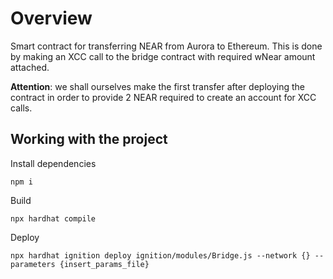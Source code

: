 # Overview

Smart contract for transferring NEAR from Aurora to Ethereum. This is done by making an XCC call to the bridge contract with required wNear amount attached.

**Attention**: we shall ourselves make the first transfer after deploying the contract in order to provide 2 NEAR required to create an account for XCC calls.

## Working with the project

Install dependencies
```
npm i
```

Build
```
npx hardhat compile
```

Deploy
```
npx hardhat ignition deploy ignition/modules/Bridge.js --network {} --parameters {insert_params_file}
```